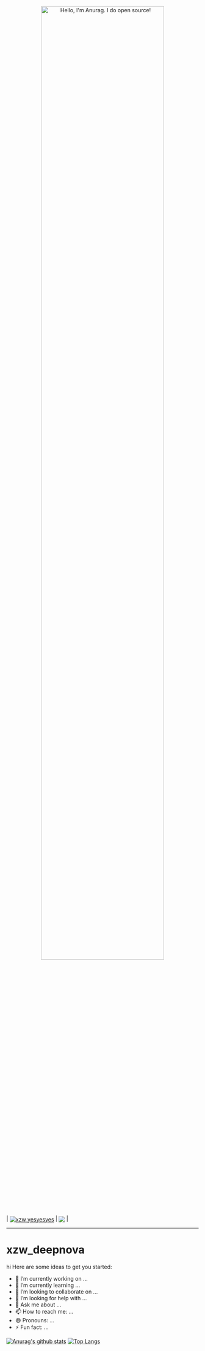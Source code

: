 <p align="center"><a href="https://xuzhiwen1255.github.io"><img width="80%" alt="Hello, I'm Anurag. I do open source!" src=".." /></a></p>

<br />





| <a href="https://github.com/xuzhiwen1255/github-readme-stats"><img align="center" src="https://github-readme-stats.vercel.app/api?username=xuzhiwen1255&show_icons=true&include_all_commits=true&theme=buefy&hide_border=true" alt="xzw yesyesyes" /></a> | <a href="https://github.com/xuzhiwen1255/github-readme-stats"><img align="center" src="https://github-readme-stats.vercel.app/api/top-langs/?username=xuzhiwen1255&layout=compact&theme=buefy&hide_border=true" /></a> |






----------------




# xzw_deepnova
hi
Here are some ideas to get you started:
- 🔭 I’m currently working on ...
- 🌱 I’m currently learning ...
- 👯 I’m looking to collaborate on ...
- 🤔 I’m looking for help with ...
- 💬 Ask me about ...
- 📫 How to reach me: ...
- 😄 Pronouns: ...
- ⚡ Fun fact: ...







[![Anurag's github stats](https://github-readme-stats.vercel.app/api?username=xuzhiwen1255&theme=merko)](https://github.com/anuraghazra/github-readme-stats)
[![Top Langs](https://github-readme-stats.vercel.app/api/top-langs/?username=xuzhiwen1255&theme=merko)](https://github.com/anuraghazra/github-readme-stats)
